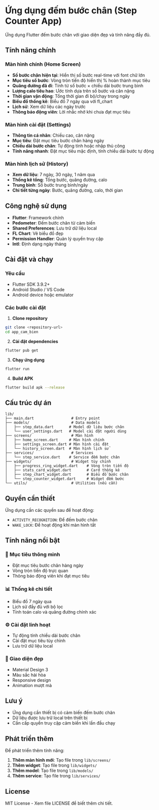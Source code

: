 # Ứng dụng đếm bước chân (Step Counter App)

Ứng dụng Flutter đếm bước chân với giao diện đẹp và tính năng đầy đủ.

## Tính năng chính

### Màn hình chính (Home Screen)

- **Số bước chân hiện tại**: Hiển thị số bước real-time với font chữ lớn
- **Mục tiêu số bước**: Vòng tròn tiến độ hiển thị % hoàn thành mục tiêu
- **Quãng đường đã đi**: Tính từ số bước × chiều dài bước trung bình
- **Lượng calo tiêu hao**: Ước tính dựa trên số bước và cân nặng
- **Thời gian vận động**: Tổng thời gian đi bộ/chạy trong ngày
- **Biểu đồ thống kê**: Biểu đồ 7 ngày qua với fl_chart
- **Lịch sử**: Xem dữ liệu các ngày trước
- **Thông báo động viên**: Lời nhắc nhở khi chưa đạt mục tiêu

### Màn hình cài đặt (Settings)

- **Thông tin cá nhân**: Chiều cao, cân nặng
- **Mục tiêu**: Đặt mục tiêu bước chân hàng ngày
- **Chiều dài bước chân**: Tự động tính hoặc nhập thủ công
- **Tính năng nhanh**: Đặt mục tiêu mặc định, tính chiều dài bước tự động

### Màn hình lịch sử (History)

- **Xem dữ liệu**: 7 ngày, 30 ngày, 1 năm qua
- **Thống kê tổng**: Tổng bước, quãng đường, calo
- **Trung bình**: Số bước trung bình/ngày
- **Chi tiết từng ngày**: Bước, quãng đường, calo, thời gian

## Công nghệ sử dụng

- **Flutter**: Framework chính
- **Pedometer**: Đếm bước chân từ cảm biến
- **Shared Preferences**: Lưu trữ dữ liệu local
- **FL Chart**: Vẽ biểu đồ đẹp
- **Permission Handler**: Quản lý quyền truy cập
- **Intl**: Định dạng ngày tháng

## Cài đặt và chạy

### Yêu cầu

- Flutter SDK 3.9.2+
- Android Studio / VS Code
- Android device hoặc emulator

### Các bước cài đặt

1. **Clone repository**

```bash
git clone <repository-url>
cd app_cam_bien
```

2. **Cài đặt dependencies**

```bash
flutter pub get
```

3. **Chạy ứng dụng**

```bash
flutter run
```

4. **Build APK**

```bash
flutter build apk --release
```

## Cấu trúc dự án

```
lib/
├── main.dart                 # Entry point
├── models/                   # Data models
│   ├── step_data.dart       # Model dữ liệu bước chân
│   └── user_settings.dart   # Model cài đặt người dùng
├── screens/                  # Màn hình
│   ├── home_screen.dart     # Màn hình chính
│   ├── settings_screen.dart # Màn hình cài đặt
│   └── history_screen.dart  # Màn hình lịch sử
├── services/                 # Services
│   └── step_service.dart    # Service đếm bước chân
├── widgets/                  # Widget tùy chỉnh
│   ├── progress_ring_widget.dart    # Vòng tròn tiến độ
│   ├── stats_card_widget.dart       # Card thống kê
│   ├── step_chart_widget.dart       # Biểu đồ bước chân
│   └── step_counter_widget.dart     # Widget đếm bước
└── utils/                    # Utilities (nếu cần)
```

## Quyền cần thiết

Ứng dụng cần các quyền sau để hoạt động:

- `ACTIVITY_RECOGNITION`: Để đếm bước chân
- `WAKE_LOCK`: Để hoạt động khi màn hình tắt

## Tính năng nổi bật

### 🎯 Mục tiêu thông minh

- Đặt mục tiêu bước chân hàng ngày
- Vòng tròn tiến độ trực quan
- Thông báo động viên khi đạt mục tiêu

### 📊 Thống kê chi tiết

- Biểu đồ 7 ngày qua
- Lịch sử đầy đủ với bộ lọc
- Tính toán calo và quãng đường chính xác

### ⚙️ Cài đặt linh hoạt

- Tự động tính chiều dài bước chân
- Cài đặt mục tiêu tùy chỉnh
- Lưu trữ dữ liệu local

### 🎨 Giao diện đẹp

- Material Design 3
- Màu sắc hài hòa
- Responsive design
- Animation mượt mà

## Lưu ý

- Ứng dụng cần thiết bị có cảm biến đếm bước chân
- Dữ liệu được lưu trữ local trên thiết bị
- Cần cấp quyền truy cập cảm biến khi lần đầu chạy

## Phát triển thêm

Để phát triển thêm tính năng:

1. **Thêm màn hình mới**: Tạo file trong `lib/screens/`
2. **Thêm widget**: Tạo file trong `lib/widgets/`
3. **Thêm model**: Tạo file trong `lib/models/`
4. **Thêm service**: Tạo file trong `lib/services/`

## License

MIT License - Xem file LICENSE để biết thêm chi tiết.
